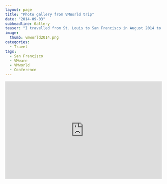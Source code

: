 ```yaml
---
layout: page
title: "Photo gallery from VMWorld trip"
date: "2014-09-03"
subheadline: Gallery
teaser: "I travelled from St. Louis to San Francisco in August 2014 to go to VMWorld. Here are the pictures from that trip. Enjoy."
image:
  thumb: vmworld2014.png
categories:
  - Travel
tags:
  - San Francisco
  - VMware
  - VMworld
  - Conference
---
```


<style>.embed-container { position: relative; padding-bottom: 56.25%; padding-top: 30px; height: 0; overflow: hidden; max-width: 100%; height: auto; } .embed-container iframe, .embed-container object, .embed-container embed { position: absolute; top: 0; left: 0; width: 100%; height: 100%; }</style><div class='embed-container'><iframe src='https://www.flickr.com/photos/132359970@N02/sets/72157651714190256/player/' frameborder='0' allowfullscreen webkitallowfullscreen mozallowfullscreen oallowfullscreen msallowfullscreen></iframe></div>
